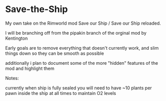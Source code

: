 # Save-the-Ship
My own take on the Rimworld mod Save our Ship / Save our Ship reloaded.

I will be branching off from the pipakin branch of the orginal mod by Kentington

Early goals are to remove everything that doesn't currently work, and slim things down so they can be smooth as possible

additionally i plan to document some of the more "hidden" features of the mod and highlight them


Notes:

currently when ship is fully sealed you will need to have ~10 plants per pawn inside the ship at all times to maintain O2 levels
